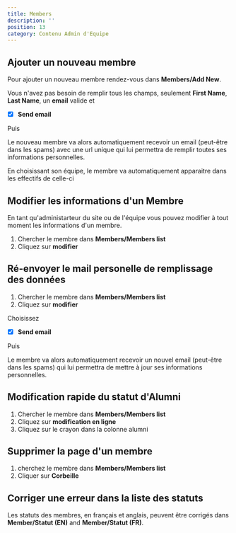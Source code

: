 ```yaml
---
title: Members
description: ''
position: 13
category: Contenu Admin d'Equipe
---
```



## Ajouter un nouveau membre

Pour ajouter un nouveau membre rendez-vous dans **Members/Add New**.

Vous n'avez pas besoin de remplir tous les champs, seulement **First Name**, **Last Name**, un **email** valide et 
- [x] **Send email**
<article-image src="Add-Edit-member.png" alt="Manually Add A member" 
size="100" :center="false">
</article-image>

Puis <text-image src="CreateNewMember.PNG" alt="Create New Member" size="18"></text-image>

Le nouveau membre va alors automatiquement recevoir un email (peut-être dans les spams) avec une url unique qui lui permettra de remplir toutes ses informations personnelles.

<article-image src="MemberEmail.PNG" alt="Member Email" 
size="100" :center="false">
</article-image>

<alert type="info">En choisissant son équipe, le membre va automatiquement apparaitre dans les effectifs de celle-ci</alert> 

## Modifier les informations d'un Membre 

En tant qu'administarteur du site ou de l'équipe vous pouvez modifier à tout moment les informations d'un membre.
1. Chercher le membre dans **Members/Members list**
2. Cliquez sur **modifier**

<article-image src="Member-Edit.PNG" alt="Member Edit" 
size="100" :center="false">
</article-image>


## Ré-envoyer le mail personelle de remplissage des données

1. Chercher le membre dans **Members/Members list**
2. Cliquez sur **modifier**

<article-image src="Member-Edit.PNG" alt="Member Edit" 
size="100" :center="false">
</article-image>

Choisissez
- [x] **Send email**
<article-image src="Add-Edit-member.png" alt="Manually Add A member" 
size="100" :center="false">
</article-image>

Puis <text-image src="Member-Button-Update.PNG" alt="Update Member" size="18"></text-image>

Le membre va alors automatiquement recevoir un nouvel email (peut-être dans les spams) qui lui permettra de mettre à jour ses informations personnelles.


## Modification rapide du statut d'Alumni

1. Chercher le membre dans **Members/Members list**
2. Cliquez sur **modification en ligne**
3. Cliquez sur le crayon dans la colonne alumni

<article-image src="Member-Alumni.PNG" alt="Member Edit" 
size="100" :center="false">
</article-image>

## Supprimer la page d'un membre 

1. cherchez le membre dans **Members/Members list**
2. Cliquer sur **Corbeille**

<article-image src="Member-Delete.PNG" alt="Member Delete" 
size="100" :center="false">
</article-image>

## Corriger une erreur dans la liste des statuts

Les statuts des membres, en français et anglais, peuvent être corrigés dans **Member/Statut (EN)** and **Member/Statut (FR)**.